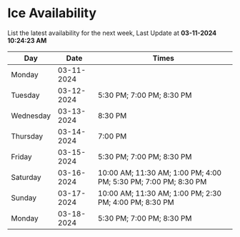 # Ice Availability

List the latest availability for the next week, Last Update at **03-11-2024 10:24:23 AM**

| Day         | Date        | Times       |
| ----------- | ----------- | ----------- |
|Monday|03-11-2024||
|Tuesday|03-12-2024|5:30 PM; 7:00 PM; 8:30 PM|
|Wednesday|03-13-2024|8:30 PM|
|Thursday|03-14-2024|7:00 PM|
|Friday|03-15-2024|5:30 PM; 7:00 PM; 8:30 PM|
|Saturday|03-16-2024|10:00 AM; 11:30 AM; 1:00 PM; 4:00 PM; 5:30 PM; 7:00 PM; 8:30 PM|
|Sunday|03-17-2024|10:00 AM; 11:30 AM; 1:00 PM; 2:30 PM; 4:00 PM; 8:30 PM|
|Monday|03-18-2024|5:30 PM; 7:00 PM; 8:30 PM|
